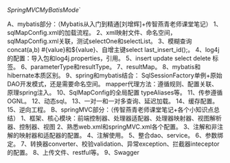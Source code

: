 *SpringMVCMyBatisMode*`

A、mybatis部分：（Mybatis从入门到精通[刘增辉]+传智燕青老师课堂笔记）
   1、sqlMapConfig.xml的加载流程。
   2、xml映射文件、命名空间，sqlMapConfig.xml关联，测试selectOne和selectList。
   3、模糊查询 concat(a,b) #{value}和${value}、自增主键select last_insert_id();。
   4、log4j的配置：导入包和log4j.properties，引用。
   5、insert update select delete 标签。
   6、parameterType和resultType。
   7、resultMap。
   8、mybatis和hibernate本质区别。
   9、spring和mybatis结合：
      SqlSessionFactory单例+原始DAO开发模式，还是需要命名空间。
      mapper代理方法：遵循规则、配置关联、原理spring注入。
   10、SqlMapConfig的全局配置  typeAliases等。
   11、传参遵循OGNL。
   12、动态sql。
   13、一对一和一对多查询、延迟加载。
   14、缓存配置。
   15、逆向工程。
B、springMVC部分：（传智燕青老师课堂笔记+各个小知识点总结）
   1、框架、核心模块：前端控制器、处理器适配器、处理器映射器、视图解析器、控制器、视图
   2、熟悉web.xml和springMVC.xml各个配置。
   3、注解和非注解的映射器和适配器的配置。
   4、注解使用。
   5、整合dao、service。
   6、参数绑定。
   7、转换器converter、校验validation、异常exception、拦截器inteceptor的配置。
   8、上传文件、restful等。
   9、Swagger
   
      
      
   
   
   

